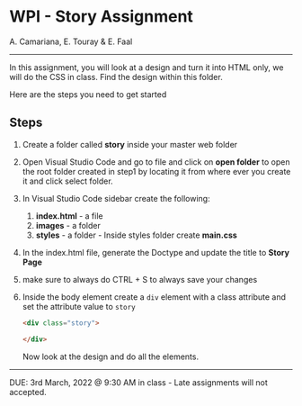 # WPI - Story Assignment

A. Camariana, E. Touray & E. Faal

---

In this assignment, you will look at a design and turn it into HTML only, we will do the CSS in class. Find the design within this folder. 

Here are the steps you need to get started

## Steps

1. Create a folder called **story** inside your master web folder

2. Open Visual Studio Code and go to file and click on **open folder** to open the root folder created in step1 by locating it from where ever you create it and click select folder.

3. In Visual Studio Code sidebar create the following:

   1. **index.html** - a file
   2. **images** - a folder
   3. **styles** - a folder - Inside styles folder create **main.css**

4. In the index.html file, generate the Doctype and update the title to **Story Page** 

5. make sure to always do CTRL + S to always save your changes

6. Inside the body element create a `div` element with a class attribute and set the attribute value to `story`

   ```html
   <div class="story">
   
   </div>
   ```

   Now look at the design and do all the elements.

---

DUE: 3rd March, 2022 @ 9:30 AM in class - Late assignments will not accepted.
